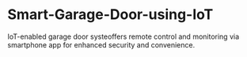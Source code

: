 # Smart-Garage-Door-using-IoT
IoT-enabled garage door systeoffers remote control and monitoring via smartphone app for enhanced security and convenience.
